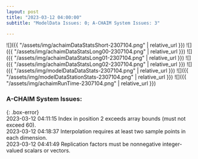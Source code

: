 ```yaml
---
layout: post
title: "2023-03-12 04:00:00"
subtitle: "ModelData Issues: 0; A-CHAIM System Issues: 3"

---
```


![]({{ "/assets/img/achaimDataStatsShort-2307104.png" | relative_url }})
![]({{ "/assets/img/achaimDataStatsLong00-2307104.png" | relative_url }})
![]({{ "/assets/img/achaimDataStatsLong01-2307104.png" | relative_url }})
![]({{ "/assets/img/achaimDataStatsLong02-2307104.png" | relative_url }})
![]({{ "/assets/img/modelDataDataStats-2307104.png" | relative_url }})
![]({{ "/assets/img/modelDataStationStats-2307104.png" | relative_url }})
![]({{ "/assets/img/achaimRunTime-2307104.png" | relative_url }})


### A-CHAIM System Issues:  
  
{: .box-error}  
2023-03-12 04:11:15 Index in position 2 exceeds array bounds (must not exceed 60).  
2023-03-12 04:18:37 Interpolation requires at least two sample points in each dimension.  
2023-03-12 04:41:49 Replication factors must be nonnegative integer-valued scalars or vectors.  
